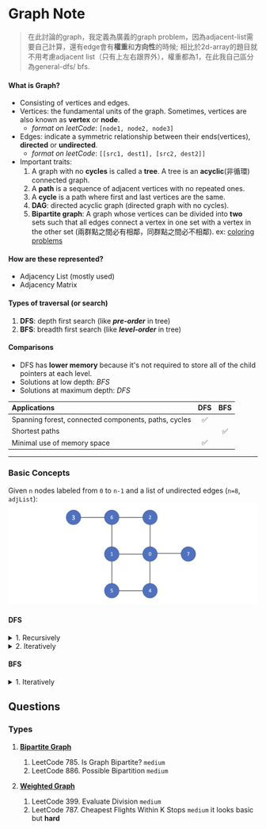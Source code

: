 # Graph Note
> 在此討論的graph，我定義為廣義的graph problem，因為adjacent-list需要自己計算，還有edge會有**權重**和**方向性**的時候; 相比於2d-array的題目就不用考慮adjacent list（只有上左右跟界外），權重都為1，在此我自己區分為general-dfs/ bfs.
####    What is Graph?
- Consisting of vertices and edges.
- Vertices: the fundamental units of the graph. Sometimes, vertices are also known as **vertex** or **node**.
  - *format on leetCode*: ``[node1, node2, node3]``
- Edges: indicate a symmetric relationship between their ends(vertices), **directed** or **undirected**. 
  - *format on leetCode*: ``[[src1, dest1], [src2, dest2]]``
- Important traits:
    1. A graph with no **cycles** is called a **tree**. A tree is an **acyclic**(非循環) connected graph.
    2. A **path** is a sequence of adjacent vertices with no repeated ones.
    3. A **cycle** is a path where first and last vertices are the same.
    4. **DAG**: directed acyclic graph (directed graph with no cycles).
    5. **Bipartite graph**: A graph whose vertices can be divided into **two** sets such that all edges connect a vertex in one set with a vertex in the other set
       (兩群點之間必有相鄰，同群點之間必不相鄰). ex: [coloring problems](https://leetcode.com/problems/possible-bipartition/solutions/213114/The-classical-graph-problem-%222-Coloring-Problem%22-solved-using-DFS/)

####    How are these represented?
- Adjacency List (mostly used)
- Adjacency Matrix

####    Types of traversal (or search)
1. **DFS**: depth first search (like ***pre-order*** in tree)
2. **BFS**: breadth first search (like ***level-order*** in tree)

####    Comparisons
- DFS has **lower memory** because it's not required to store all of the child pointers at each level.
- Solutions at low depth: *BFS*
- Solutions at maximum depth: *DFS*

| Applications                                         | DFS | BFS |
|:-----------------------------------------------------|:---:|:---:|
| Spanning forest, connected components, paths, cycles |  ✅  |     |
| Shortest paths                                       |     |  ✅  |
| Minimal use of memory space                          |  ✅  |     |
***

###  Basic Concepts
  Given ``n`` nodes labeled from ``0`` to ``n-1`` and a list of undirected edges (``n=8``, ``adjList``):
  ![Alt text](traversals/graph-dfs.png "Optional title")

####  DFS 
<details>
    <summary>1.  Recursively</summary>

```js
// ...

const dfsRecursive = start => {
  // O(V + E)
  const path = [];
  const visited = {};
  
  // visited都是在node進去dfs裡才會紀錄
  // 進stack則是，node進去，visited也要同步紀錄
  const dfs = node => {
      if (node === undefined || node === null) return;
  
      visited[node] = true;
      path.push(node);
  
      for (let neighbor of adjList[node]) {
        if (!visited[neighbor]) dfs(neighbor);
      }
  };
  
  dfs(start);
  return path;
};

// start traversal from node 3
// 3, 6, 2, 0, 1, 5, 4, 7

dfsRecursive(3);
```
</details>

<details>
    <summary>2.  Iteratively</summary>

```js
// ...

const dfsIterative = start => {
  // O(V + E)
  const stack = [];
  const visited = {};
  const path = [];

  // init
  stack.push(start);
  visited[start] = true;

  while (stack.length > 0) {
  const pop = stack.pop();
  path.push(pop);

    for (let neighbor of adjList[pop]) {
      if (!visited[neighbor]) {
        visited[neighbor] = true;
        stack.push(neighbor);
      }
    }
  }

  return path;
};

// start traversal from node 3
//  3, 6, 1, 0, 7, 4, 5, 2
dfsIterative(3);
```
</details>

####  BFS 
<details>
    <summary>1.  Iteratively</summary>

```js
// ...

const bfsIterative = start => {
  // O(V + E)
  const queue = [];
  const visited = {};
  const path = [];

  // init
  // 進queue時，visited也要同步更新紀錄
  queue.push(start);
  visited[start] = true;

  while (queue.length > 0) {
    const shift = queue.shift();
    path.push(shift);

    for (let neighbor of adjList[shift]) {
      if (!visited[neighbor]) {
        // 進queue, visited更新，是一組的動作
        visited[neighbor] = true;
        queue.push(neighbor);
      }
    }
  }

return path;
};

// start traversal from node 3
// 3 6 2 1 0 5 4 7
bfsIterative(3);
```
</details>

##  Questions
### Types
1. [**Bipartite Graph**](./bipartite-graph)
   1. LeetCode 785. Is Graph Bipartite? ``medium``
   2. LeetCode 886. Possible Bipartition ``medium``
   
2. [**Weighted Graph**](./weighted-graph)
   1. LeetCode 399. Evaluate Division ``medium``
   2. LeetCode 787. Cheapest Flights Within K Stops ``medium`` it looks basic but **hard**